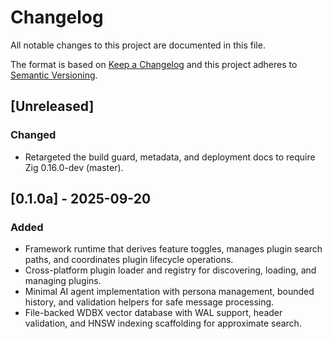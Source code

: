 # Changelog

All notable changes to this project are documented in this file.

The format is based on [Keep a Changelog](https://keepachangelog.com/en/1.0.0/) and this project adheres to [Semantic Versioning](https://semver.org/spec/v2.0.0.html).

## [Unreleased]

### Changed
- Retargeted the build guard, metadata, and deployment docs to require Zig 0.16.0-dev (master).

## [0.1.0a] - 2025-09-20

### Added
- Framework runtime that derives feature toggles, manages plugin search paths, and coordinates plugin lifecycle operations.
- Cross-platform plugin loader and registry for discovering, loading, and managing plugins.
- Minimal AI agent implementation with persona management, bounded history, and validation helpers for safe message processing.
- File-backed WDBX vector database with WAL support, header validation, and HNSW indexing scaffolding for approximate search.
